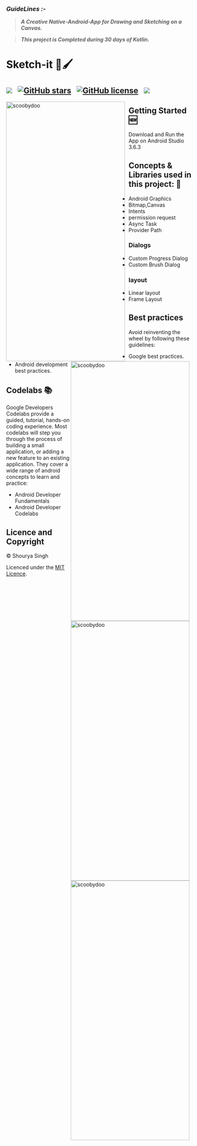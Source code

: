 ### ***GuideLines :-***
> ***A Creative Native-Android-App for Drawing and Sketching on a Canvas.***

> ***This project is Completed during 30 days of Kotlin.*** 

# Sketch-it 🎨🖌

![](https://img.shields.io/badge/BUILT%20WITH-KOTLIN-%23FE5722?style=plastic&logo=kotlin&logocolor=#03A9F3)&nbsp; &nbsp;[![GitHub stars](https://img.shields.io/github/stars/Shourya-singh/Sketch-it?color=%2303A9F3&logo=github&style=plastic)](https://github.com/Shourya-singh/Sketch-it/stargazers)&nbsp; &nbsp;[![GitHub license](https://img.shields.io/github/license/Shourya-singh/Sketch-it?style=plastic)](https://github.com/Shourya-singh/Sketch-it/blob/master/LICENCE)&nbsp;&nbsp; 
![](https://img.shields.io/badge/Open%20Source-%E2%9D%A4-success)
---
<p>
<img width="320" height="700" alt="scoobydoo" src="https://user-images.githubusercontent.com/62837736/83914266-8c581980-a78e-11ea-89d4-e7c1c94d5bd6.jpg" style="float:left; padding-right:10px" >
<img width="320" height="700" alt="scoobydoo" src="https://user-images.githubusercontent.com/62837736/83915176-5d42a780-a790-11ea-9d23-14739deecc40.jpg" style="float:right; padding-right:10px">
<img width="320" height="700" alt="scoobydoo" src="https://user-images.githubusercontent.com/62837736/83915491-f5d92780-a790-11ea-9d32-96eaf772d5af.jpg" style="float:right; padding-right:10px">
<img width="320" height="700" alt="scoobydoo" src="https://user-images.githubusercontent.com/62837736/83915499-fe316280-a790-11ea-826d-d956c42b611e.jpg" style="float:right; padding-right:10px">
</p>                                                                                                                               

## Getting Started :new:
Download and Run the App on Android Studio 3.6.3

## Concepts & Libraries used in this project: :green_book:

* Android Graphics
* Bitmap,Canvas
* Intents
* permission request
* Async Task
* Provider Path

### Dialogs
* Custom Progress Dialog
* Custom Brush Dialog

### layout
* Linear layout 
* Frame Layout

## Best practices
Avoid reinventing the wheel by following these guidelines:

* Google best practices.
* Android development best practices.

## Codelabs :books:
Google Developers Codelabs provide a guided, tutorial, hands-on coding experience. Most codelabs will step you through the process of building a small application, or adding a new feature to an existing application. They cover a wide range of android concepts to learn and practice:

* Android Developer Fundamentals
* Android Developer Codelabs

## Licence and Copyright 
© Shourya Singh 

Licenced under the [MIT Licence](LICENCE).
